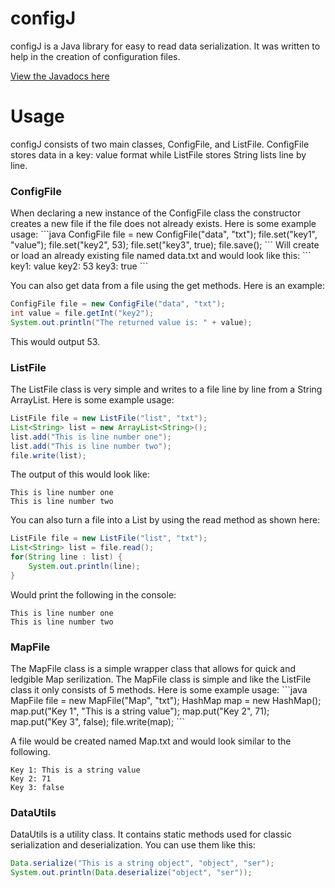 # configJ

configJ is a Java library for easy to read data serialization. It was written to help in the creation of configuration files.

[View the Javadocs here](http://henry-anderson.github.io/DataAPI/)

Usage
=====
configJ consists of two main classes, ConfigFile, and ListFile. ConfigFile stores data in a key: value format while ListFile stores String lists line by line.

<h3>ConfigFile</h3>
When declaring a new instance of the ConfigFile class the constructor creates a new file if the file does not already exists. Here is some example usage:
```java
ConfigFile file = new ConfigFile("data", "txt");
file.set("key1", "value");
file.set("key2", 53);
file.set("key3", true);
file.save();
```
Will create or load an already existing file named data.txt and would look like this:
```
key1: value
key2: 53
key3: true
```

You can also get data from a file using the get methods. Here is an example:

```java
ConfigFile file = new ConfigFile("data", "txt");
int value = file.getInt("key2");
System.out.println("The returned value is: " + value);
```

This would output 53.
<h3>ListFile</h3>
The ListFile class is very simple and writes to a file line by line from a String ArrayList. Here is some example usage:

```java
ListFile file = new ListFile("list", "txt");
List<String> list = new ArrayList<String>();
list.add("This is line number one");
list.add("This is line number two");
file.write(list);
```

The output of this would look like:
```
This is line number one
This is line number two
```

You can also turn a file into a List<String> by using the read method as shown here:

```java
ListFile file = new ListFile("list", "txt");
List<String> list = file.read();
for(String line : list) {
    System.out.println(line);
}
```

Would print the following in the console:
```
This is line number one
This is line number two
```

<h3>MapFile</h3>
The MapFile class is a simple wrapper class that allows for quick and ledgible Map serilization. The MapFile class is simple and like the ListFile class it only consists of 5 methods. Here is some example usage:
```java
MapFile file = new MapFile("Map", "txt");
HashMap<String, Object> map = new HashMap<String, Object>();
map.put("Key 1", "This is a string value");
map.put("Key 2", 71);
map.put("Key 3", false);
file.write(map);
```

A file would be created named Map.txt and would look similar to the following.
```
Key 1: This is a string value
Key 2: 71
Key 3: false
```

<h3>DataUtils</h3>
DataUtils is a utility class. It contains static methods used for classic serialization and deserialization. You can use them like this:

```java
Data.serialize("This is a string object", "object", "ser");
System.out.println(Data.deserialize("object", "ser"));
```
